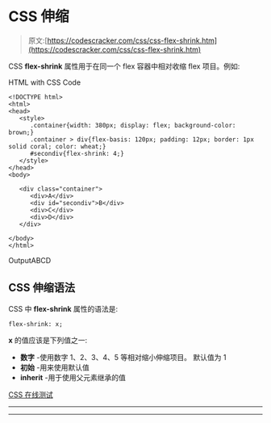 # CSS 伸缩

> 原文:[https://codescracker.com/css/css-flex-shrink.htm](https://codescracker.com/css/css-flex-shrink.htm)

CSS **flex-shrink** 属性用于在同一个 flex 容器中相对收缩 flex 项目。例如:

HTML with CSS Code

```
<!DOCTYPE html>
<html>
<head>
   <style>
      .container{width: 380px; display: flex; background-color: brown;}
      .container > div{flex-basis: 120px; padding: 12px; border: 1px solid coral; color: wheat;}
      #secondiv{flex-shrink: 4;}
   </style>
</head>
<body>

   <div class="container">
      <div>A</div>
      <div id="secondiv">B</div>
      <div>C</div>
      <div>D</div>
   </div>

</body>
</html>
```

OutputABCD

## CSS 伸缩语法

CSS 中 **flex-shrink** 属性的语法是:

```
flex-shrink: x;
```

**x** 的值应该是下列值之一:

*   **数字** -使用数字 1、2、3、4、5 等相对缩小伸缩项目。 默认值为 1
*   **初始** -用来使用默认值
*   **inherit** -用于使用父元素继承的值

[CSS 在线测试](/exam/showtest.php?subid=5)

* * *

* * *